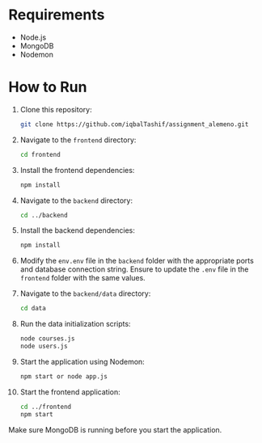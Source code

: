 # Requirements
* Node.js
* MongoDB
* Nodemon

# How to Run

1. Clone this repository:
    ```bash
    git clone https://github.com/iqbalTashif/assignment_alemeno.git
    ```

2. Navigate to the `frontend` directory:
    ```bash
    cd frontend
    ```

3. Install the frontend dependencies:
    ```bash
    npm install
    ```

4. Navigate to the `backend` directory:
    ```bash
    cd ../backend
    ```

5. Install the backend dependencies:
    ```bash
    npm install
    ```

6. Modify the `env.env` file in the `backend` folder with the appropriate ports and database connection string. Ensure to update the `.env` file in the `frontend` folder with the same values.

7. Navigate to the `backend/data` directory:
    ```bash
    cd data
    ```

8. Run the data initialization scripts:
    ```bash
    node courses.js
    node users.js
    ```

9. Start the application using Nodemon:
    ```bash
    npm start or node app.js
    ```

10. Start the frontend application: 
    ```bash
    cd ../frontend
    npm start
    ```

Make sure MongoDB is running before you start the application.
